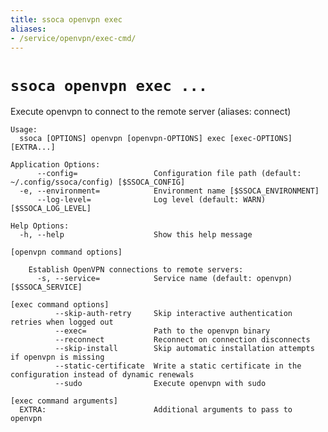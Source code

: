 ```yaml
---
title: ssoca openvpn exec
aliases:
- /service/openvpn/exec-cmd/
---
```


# `ssoca openvpn exec ...`

Execute openvpn to connect to the remote server (aliases: connect)

    Usage:
      ssoca [OPTIONS] openvpn [openvpn-OPTIONS] exec [exec-OPTIONS] [EXTRA...]
    
    Application Options:
          --config=                 Configuration file path (default: ~/.config/ssoca/config) [$SSOCA_CONFIG]
      -e, --environment=            Environment name [$SSOCA_ENVIRONMENT]
          --log-level=              Log level (default: WARN) [$SSOCA_LOG_LEVEL]
    
    Help Options:
      -h, --help                    Show this help message
    
    [openvpn command options]
    
        Establish OpenVPN connections to remote servers:
          -s, --service=            Service name (default: openvpn) [$SSOCA_SERVICE]
    
    [exec command options]
              --skip-auth-retry     Skip interactive authentication retries when logged out
              --exec=               Path to the openvpn binary
              --reconnect           Reconnect on connection disconnects
              --skip-install        Skip automatic installation attempts if openvpn is missing
              --static-certificate  Write a static certificate in the configuration instead of dynamic renewals
              --sudo                Execute openvpn with sudo
    
    [exec command arguments]
      EXTRA:                        Additional arguments to pass to openvpn
    
